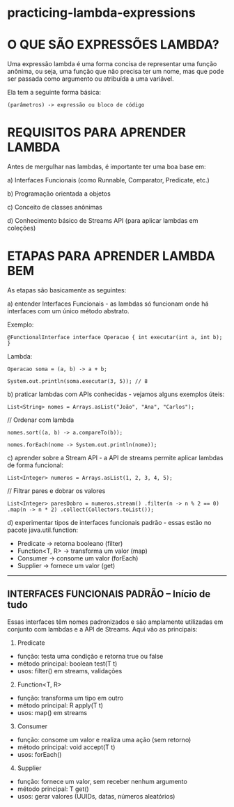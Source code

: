 # practicing-lambda-expressions

# **O QUE SÃO EXPRESSÕES LAMBDA?**

Uma expressão lambda é uma forma concisa de representar uma função anônima, ou seja, uma função que não precisa ter um nome, mas que pode ser passada como argumento ou atribuída a uma variável.

Ela tem a seguinte forma básica:

`(parâmetros) -> expressão ou bloco de código`

# **REQUISITOS PARA APRENDER LAMBDA**

Antes de mergulhar nas lambdas, é importante ter uma boa base em:

a) Interfaces Funcionais (como Runnable, Comparator<T>, Predicate<T>, etc.)

b) Programação orientada a objetos

c) Conceito de classes anônimas

d) Conhecimento básico de Streams API (para aplicar lambdas em coleções)


# **ETAPAS PARA APRENDER LAMBDA BEM**

As etapas são basicamente as seguintes:

a) entender Interfaces Funcionais - as lambdas só funcionam onde há interfaces com um único método abstrato.

Exemplo:

`@FunctionalInterface
interface Operacao {
    int executar(int a, int b);
}`

Lambda:

`Operacao soma = (a, b) -> a + b;`

`System.out.println(soma.executar(3, 5)); // 8`

b) praticar lambdas com APIs conhecidas - vejamos alguns exemplos úteis:

`List<String> nomes = Arrays.asList("João", "Ana", "Carlos");`

// Ordenar com lambda

`nomes.sort((a, b) -> a.compareTo(b));`

`nomes.forEach(nome -> System.out.println(nome));`

c) aprender sobre a Stream API - a API de streams permite aplicar lambdas de forma funcional:

`List<Integer> numeros = Arrays.asList(1, 2, 3, 4, 5);`

// Filtrar pares e dobrar os valores

`List<Integer> paresDobro = numeros.stream()
.filter(n -> n % 2 == 0)
.map(n -> n * 2)
.collect(Collectors.toList());`

d) experimentar tipos de interfaces funcionais padrão - essas estão no pacote java.util.function:
- Predicate<T> → retorna booleano (filter)
- Function<T, R> → transforma um valor (map)
- Consumer<T> → consome um valor (forEach)
- Supplier<T> → fornece um valor (get)

----

## INTERFACES FUNCIONAIS PADRÃO – Início de tudo

Essas interfaces têm nomes padronizados e são amplamente utilizadas em conjunto com lambdas e a API de Streams. Aqui vão as principais:

1. Predicate<T>
- função: testa uma condição e retorna true ou false
- método principal: boolean test(T t)
- usos: filter() em streams, validações

2. Function<T, R>
- função: transforma um tipo em outro
- método principal: R apply(T t)
- usos: map() em streams

3. Consumer<T>
- função: consome um valor e realiza uma ação (sem retorno)
- método principal: void accept(T t)
- usos: forEach()

4. Supplier<T>
- função: fornece um valor, sem receber nenhum argumento
- método principal: T get()
- usos: gerar valores (UUIDs, datas, números aleatórios)
